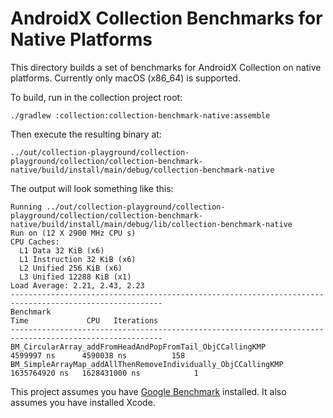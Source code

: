 # AndroidX Collection Benchmarks for Native Platforms

This directory builds a set of benchmarks for AndroidX Collection on native
platforms. Currently only macOS (x86_64) is supported.

To build, run in the collection project root:

    ./gradlew :collection:collection-benchmark-native:assemble

Then execute the resulting binary at:

    ../out/collection-playground/collection-playground/collection/collection-benchmark-native/build/install/main/debug/collection-benchmark-native

The output will look something like this:

```
Running ../out/collection-playground/collection-playground/collection/collection-benchmark-native/build/install/main/debug/lib/collection-benchmark-native
Run on (12 X 2900 MHz CPU s)
CPU Caches:
  L1 Data 32 KiB (x6)
  L1 Instruction 32 KiB (x6)
  L2 Unified 256 KiB (x6)
  L3 Unified 12288 KiB (x1)
Load Average: 2.21, 2.43, 2.23
--------------------------------------------------------------------------------------------------------
Benchmark                                                              Time             CPU   Iterations
--------------------------------------------------------------------------------------------------------
BM_CircularArray_addFromHeadAndPopFromTail_ObjCCallingKMP        4599997 ns      4590038 ns          158
BM_SimpleArrayMap_addAllThenRemoveIndividually_ObjCCallingKMP 1635764920 ns   1628431000 ns            1
```

This project assumes you have
[Google Benchmark](https://github.com/google/benchmark) installed. It also
assumes you have installed Xcode.
